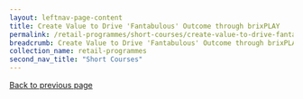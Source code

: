 ```yaml
---
layout: leftnav-page-content
title: Create Value to Drive 'Fantabulous' Outcome through brixPLAY
permalink: /retail-programmes/short-courses/create-value-to-drive-fantabulous-outcome-through-brixplay
breadcrumb: Create Value to Drive 'Fantabulous' Outcome through brixPLAY
collection_name: retail-programmes
second_nav_title: "Short Courses"
---
```

<a href="#" onclick="history.go(-1)">Back to previous page</a><br>
